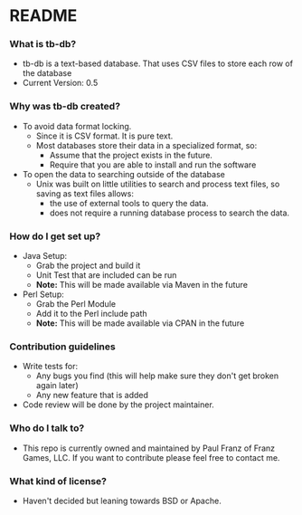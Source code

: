 # README #

### What is tb-db? ###

* tb-db is a text-based database. That uses CSV files to store each row of the database
* Current Version: 0.5

### Why was tb-db created? ###

* To avoid data format locking.
  * Since it is CSV format. It is pure text.
  * Most databases store their data in a specialized format, so:
    * Assume that the project exists in the future.
    * Require that you are able to install and run the software
* To open the data to searching outside of the database
  * Unix was built on little utilities to search and process text files, so saving as text files allows:
    * the use of external tools to query the data.
    * does not require a running database process to search the data. 

### How do I get set up? ###

* Java Setup:
   * Grab the project and build it
   * Unit Test that are included can be run
   * **Note:** This will be made available via Maven in the future
* Perl Setup:
   * Grab the Perl Module
   * Add it to the Perl include path
   * **Note:** This will be made available via CPAN in the future

### Contribution guidelines ###

* Write tests for:
  * Any bugs you find (this will help make sure they don't get broken again later)
  * Any new feature that is added
* Code review will be done by the project maintainer.

### Who do I talk to? ###

* This repo is currently owned and maintained by Paul Franz of Franz Games, LLC. If you want to contribute please feel free to contact me.

### What kind of license? ###

* Haven't decided but leaning towards BSD or Apache.